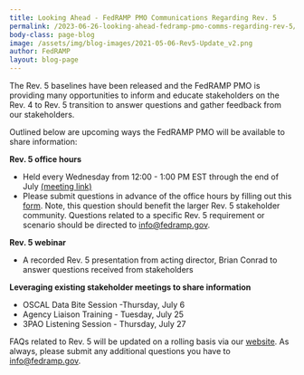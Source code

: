 ```yaml
---
title: Looking Ahead - FedRAMP PMO Communications Regarding Rev. 5
permalink: /2023-06-26-looking-ahead-fedramp-pmo-comms-regarding-rev-5/
body-class: page-blog
image: /assets/img/blog-images/2021-05-06-Rev5-Update_v2.png
author: FedRAMP
layout: blog-page
---
```

The Rev. 5 baselines have been released and the FedRAMP PMO is providing many opportunities to inform and educate stakeholders on the Rev. 4 to Rev. 5 transition to answer questions and gather feedback from our stakeholders. 

Outlined below are upcoming ways the FedRAMP PMO will be available to share information:   

<b>Rev. 5 office hours</b>
- Held every Wednesday from 12:00 - 1:00 PM EST through the end of July <a href="https://gsa.zoomgov.com/j/1606153784?pwd=Szd1R0tlUVEwaXpMQkJtU3FBUndXdz09#success" target="_blank" rel="noopener noreferrer">(meeting link)</a>
- Please submit questions in advance of the office hours by filling out this <a href="https://app.smartsheetgov.com/b/form/63624b554d71481aace33d3fc1380aed" target="_blank" rel="noopener noreferrer">form</a>. Note, this question should benefit the larger Rev. 5 stakeholder community. Questions related to a specific Rev. 5 requirement or scenario should be directed to <a href="mailto:info@fedramp.gov">info@fedramp.gov</a>.

<b>Rev. 5 webinar</b> 
- A recorded Rev. 5 presentation from acting director, Brian Conrad to answer questions received from stakeholders 

<b>Leveraging existing stakeholder meetings to share information</b>
- OSCAL Data Bite Session -Thursday, July 6 
- Agency Liaison Training - Tuesday,  July 25 
- 3PAO Listening Session - Thursday, July 27

FAQs related to Rev. 5 will be updated on a rolling basis via our <a href="https://www.fedramp.gov/faqs/" target="_blank" rel="noopener noreferrer">website</a>. As always, please submit any additional questions you have to <a href="mailto:info@fedramp.gov">info@fedramp.gov</a>.
